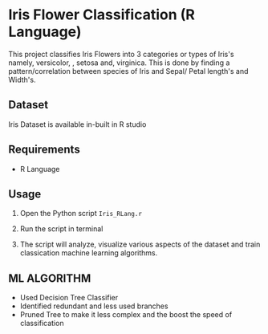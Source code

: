 # Iris Flower Classification (R Language)

This project classifies Iris Flowers into 3 categories or types of Iris's namely, versicolor,
, setosa and, virginica. This is done by  finding a pattern/correlation between species of Iris and  Sepal/ Petal length's and Width's.

## Dataset

Iris Dataset is available in-built in R studio

## Requirements

- R Language


## Usage


1. Open the Python script `Iris_RLang.r` 

2. Run the script in terminal

3. The script will analyze, visualize various aspects of the dataset and train classication machine learning algorithms.

## ML ALGORITHM

- Used Decision Tree Classifier 
- Identified redundant and less used branches
- Pruned Tree to make it less complex and the boost the speed of classification

